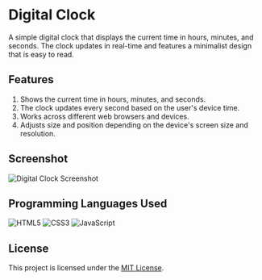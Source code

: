 # Digital Clock

A simple digital clock that displays the current time in hours, minutes, and seconds. The clock updates in real-time and features a minimalist design that is easy to read.

## Features

1. Shows the current time in hours, minutes, and seconds.
2. The clock updates every second based on the user's device time.
3. Works across different web browsers and devices.
4. Adjusts size and position depending on the device's screen size and resolution.

## Screenshot

![Digital Clock Screenshot](WebDev/DigitalClock/screenshot.png)

## Programming Languages Used

![HTML5](https://img.shields.io/badge/-HTML5-E34F26?logo=html5&logoColor=white&style=flat)
![CSS3](https://img.shields.io/badge/-CSS3-1572B6?logo=css3&logoColor=white&style=flat)
![JavaScript](https://img.shields.io/badge/-JavaScript-F7DF1E?logo=javascript&logoColor=black&style=flat)

## License

This project is licensed under the [MIT License](LICENSE).



